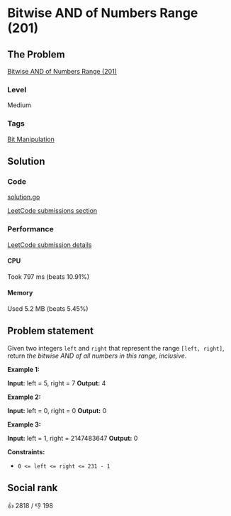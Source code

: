 # Bitwise AND of Numbers Range (201)

## The Problem

[Bitwise AND of Numbers Range (201)](https://leetcode.com/problems/bitwise-and-of-numbers-range)

### Level

Medium

### Tags

 [Bit Manipulation](https://leetcode.com/tag/bit-manipulation)

## Solution

### Code

[solution.go](solution.go)

[LeetCode submissions section](https://leetcode.com/problems/bitwise-and-of-numbers-range/submissions/934364254/)

### Performance

[LeetCode submission details](https://leetcode.com/submissions/detail/934364254/)

#### CPU

Took 797 ms (beats 10.91%)

#### Memory

Used 5.2 MB (beats 5.45%)

## Problem statement

Given two integers `left` and `right` that represent the range `[left, right]`, return _the bitwise AND of all numbers in this range, inclusive_.

**Example 1:**


**Input:** left = 5, right = 7
**Output:** 4

**Example 2:**


**Input:** left = 0, right = 0
**Output:** 0

**Example 3:**


**Input:** left = 1, right = 2147483647
**Output:** 0

**Constraints:**

* `0 <= left <= right <= 231 - 1`

## Social rank

:thumbsup: 2818 / :thumbsdown: 198
